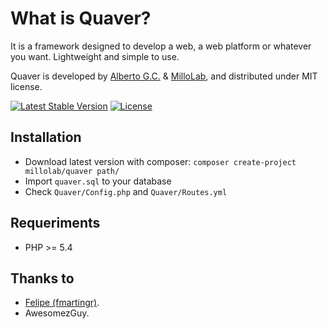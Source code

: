 What is Quaver?
===============
It is a framework designed to develop a web, a web platform or whatever you want. Lightweight and simple to use.

Quaver is developed by [Alberto G.C.](https://github.com/albertogcatalan) & [MilloLab](http://millolab.com), and distributed under MIT license.

[![Latest Stable Version](https://img.shields.io/packagist/v/millolab/quaver.svg?style=flat-square)](https://packagist.org/packages/millolab/quaver) [![License](https://img.shields.io/packagist/l/millolab/quaver.svg?style=flat-square)](https://packagist.org/packages/millolab/quaver)

Installation
------------
* Download latest version with composer: `composer create-project millolab/quaver path/`
* Import `quaver.sql` to your database
* Check `Quaver/Config.php` and `Quaver/Routes.yml`


Requeriments
------------
* PHP >= 5.4


Thanks to
---------
* [Felipe (fmartingr)](https://github.com/fmartingr).
* AwesomezGuy.